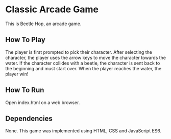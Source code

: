# Classic Arcade Game
This is Beetle Hop, an arcade game.

## How To Play
The player is first prompted to pick their character. After selecting the character, the player uses the arrow keys to move the character towards the water. If the character collides with a beetle, the character is sent back to the beginning and must start over. When the player reaches the water, the player win!

## How To Run
Open index.html on a web browser.

## Dependencies
None. This game was implemented using HTML, CSS and JavaScript ES6.
